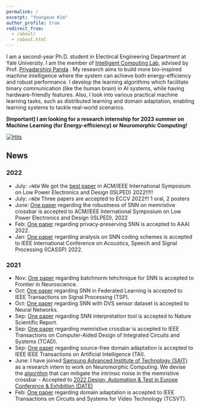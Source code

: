 ```yaml
---
permalink: /
excerpt: "Youngeun Kim"
author_profile: true
redirect_from: 
  - /about/
  - /about.html
---
```


I am a second-year Ph.D. student in Electircal Engineering Department at Yale University. I am the member of [Intelligent Computing Lab](https://intelligentcomputinglab.yale.edu), advised by Prof. [Priyadarshini Panda](https://scholar.google.com/citations?user=qA5WsYUAAAAJ&hl) .
My research aims to build more bio-inspired machine intelligence where the system can achieve both energy-efficiency and robust performance. 
I develop the learning algorithms which facilitate binary communication (like the human brain) in AI systems, while having  hardware-friendly features.
Also, I look into various practical machine learning tasks, such as distributed learning and domain adaptation, enabling learning systems to tackle real-world scenarios.

<!-- 
This is the front page of a website that is powered by the [academicpages template](https://github.com/academicpages/academicpages.github.io) and hosted on GitHub pages. [GitHub pages](https://pages.github.com) is a free service in which websites are built and hosted from code and data stored in a GitHub repository, automatically updating when a new commit is made to the respository. This template was forked from the [Minimal Mistakes Jekyll Theme](https://mmistakes.github.io/minimal-mistakes/) created by Michael Rose, and then extended to support the kinds of content that academics have: publications, talks, teaching, a portfolio, blog posts, and a dynamically-generated CV. You can fork [this repository](https://github.com/academicpages/academicpages.github.io) right now, modify the configuration and markdown files, add your own PDFs and other content, and have your own site for free, with no ads! An older version of this template powers my own personal website at [stuartgeiger.com](http://stuartgeiger.com), which uses [this Github repository](https://github.com/staeiou/staeiou.github.io). -->

**[Important] I am looking for a research internship for 2023 summer on Machine Learning (for Energy-efficiency) or Neuromorphic Computing!**

[![Hits](https://hits.seeyoufarm.com/api/count/incr/badge.svg?url=https%3A%2F%2Fyoungryan1993.github.io%2Fhomepage%2F&count_bg=%2379C83D&title_bg=%23555555&icon=tencentqq.svg&icon_color=%23E7E7E7&title=hits&edge_flat=false)](https://hits.seeyoufarm.com)


## News

### 2022
- July: ```🔥NEW``` We got the [best paper](https://arxiv.org/abs/2206.09599) in ACM/IEEE International Symposium on Low Power Electronics and Design (ISLPED) 2022!!!!!
- July: ```🔥NEW``` Three papers are accepted to ECCV 2022!!! 1 oral, 2 posters
- June: [One paper](https://arxiv.org/abs/2206.09599) regarding the robustness of SNN on memristive crossbar is accepted to ACM/IEEE International Symposium on Low Power Electronics and Design (ISLPED), 2022
- Feb: [One paper](https://aaai-2022.virtualchair.net/poster_aaai1671) regarding privacy-preserving SNN is accepted to AAAI 2022. 
- Jan: [One paper](https://ieeexplore.ieee.org/abstract/document/9747906) regarding analysis on SNN coding schemes is accepted to IEEE International Conference on Acoustics, Speech and Signal Processing (ICASSP) 2022. 


### 2021
- Nov: [One paper](https://www.frontiersin.org/articles/10.3389/fnins.2021.773954/full) regarding batchnorm tehchnique for SNN is accepted to Frontier in Neuroscience. 
- Oct: [One paper](https://ieeexplore.ieee.org/abstract/document/9583900) regarding SNN in Federated Learning is accepted to IEEE Transactions on Signal Processing (TSP). 
- Oct: [One paper](https://www.sciencedirect.com/science/article/abs/pii/S0893608021003841) regarding SNN with DVS sensor dataset is accepted to Neural Networks. 
- Sep: [One paper](https://www.nature.com/articles/s41598-021-98448-0) regarding SNN interpretation tool is accepted to Nature Scientific Report. 
- Sep: [One paper](https://ieeexplore.ieee.org/abstract/document/9528857) regarding memristive crossbar is accepted to IEEE Transactions on Computer-Aided Design of Integrated Circuits and Systems (TCAD). 
- Sep: [One paper](https://ieeexplore.ieee.org/abstract/document/9528982/) regarding source-free domain adaptation is accepted to IEEE IEEE Transactions on Artificial Intelligence (TAI). 
- June: I have joined [Samsung Advanced Institute of Technology (SAIT)](https://www.sait.samsung.co.kr/saithome/main/main.do) as a research intern to work on Neuromorphic Computing. We devise the [algorithm](https://dl.acm.org/doi/abs/10.5555/3539845.3540103) that can mitigate the intrinsic noise in the memristive crossbar - Accepted to [2022 Design, Automation & Test in Europe Conference & Exhibition (DATE)](https://www.date-conference.com/)
- Feb: [One paper](https://ieeexplore.ieee.org/abstract/document/9343861/) regarding domain adaptation is accepted to IEEE Transactions on Circuits and Systems for Video Technology (TCSVT). 
